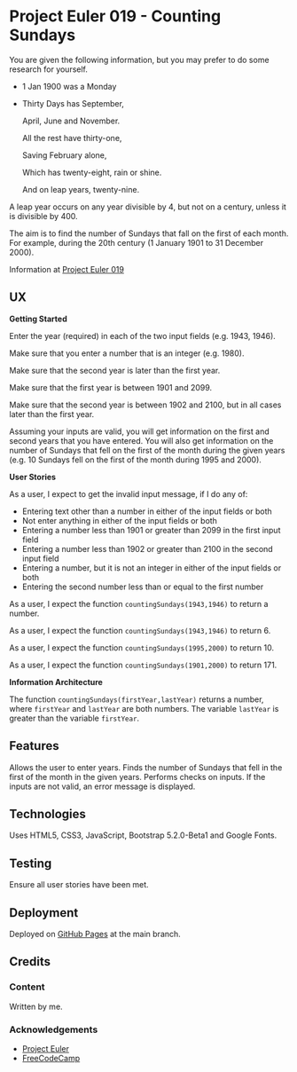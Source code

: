 # Project Euler 019 - Counting Sundays

You are given the following information, but you may prefer to do some research for yourself.

- 1 Jan 1900 was a Monday
- Thirty Days has September,

  April, June and November.

  All the rest have thirty-one,

  Saving February alone,

  Which has twenty-eight, rain or shine.

  And on leap years, twenty-nine.

A leap year occurs on any year divisible by 4, but not on a century, unless it is divisible by 400.

The aim is to find the number of Sundays that fall on the first of each month.  For example, during the 20th century (1 January 1901 to 31 December 2000).

Information at [Project Euler 019](https://projecteuler.net/problem=19)

## UX

**Getting Started**

Enter the year (required) in each of the two input fields (e.g. 1943, 1946).

Make sure that you enter a number that is an integer (e.g. 1980).

Make sure that the second year is later than the first year.

Make sure that the first year is between 1901 and 2099.

Make sure that the second year is between 1902 and 2100, but in all cases later than the first year.

Assuming your inputs are valid, you will get information on the first and second years that you have entered.  You will also get information on the number of Sundays that fell on the first of the month during the given years (e.g. 10 Sundays fell on the first of the month during 1995 and 2000).

**User Stories**

As a user, I expect to get the invalid input message, if I do any of:

- Entering text other than a number in either of the input fields or both
- Not enter anything in either of the input fields or both
- Entering a number less than 1901 or greater than 2099 in the first input field
- Entering a number less than 1902 or greater than 2100 in the second input field
- Entering a number, but it is not an integer in either of the input fields or both
- Entering the second number less than or equal to the first number

As a user, I expect the function `countingSundays(1943,1946)` to return a number.

As a user, I expect the function `countingSundays(1943,1946)` to return 6.

As a user, I expect the function `countingSundays(1995,2000)` to return 10.

As a user, I expect the function `countingSundays(1901,2000)` to return 171.

**Information Architecture**

The function `countingSundays(firstYear,lastYear)` returns a number, where `firstYear` and `lastYear` are both numbers.  The variable `lastYear` is greater than the variable `firstYear`.

## Features

Allows the user to enter years.  Finds the number of Sundays that fell in the first of the month in the given years.  Performs checks on inputs.  If the inputs are not valid, an error message is displayed.

## Technologies

Uses HTML5, CSS3, JavaScript, Bootstrap 5.2.0-Beta1 and Google Fonts.

## Testing

Ensure all user stories have been met.

## Deployment

Deployed on [GitHub Pages](https://derektypist.github.io/project-euler-019) at the main branch.

## Credits

### Content

Written by me.

### Acknowledgements

- [Project Euler](https://projecteuler.net)
- [FreeCodeCamp](https://www.freecodecamp.org)
  